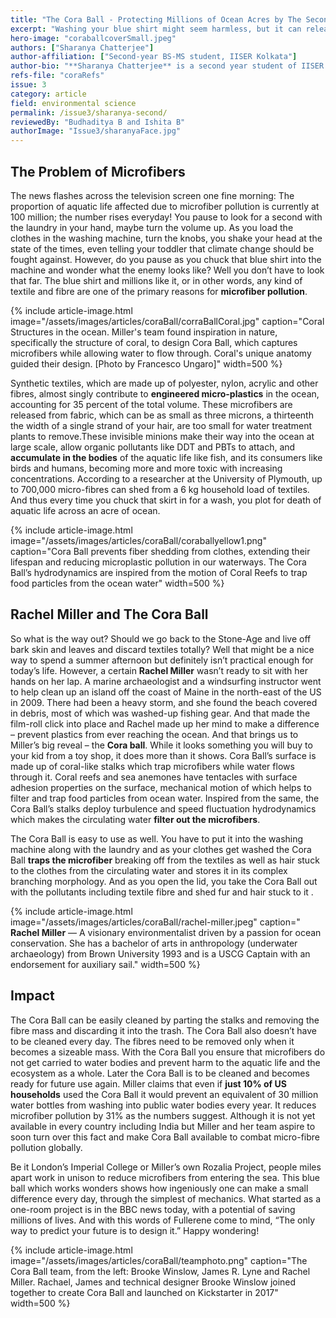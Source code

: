```yaml
---
title: "The Cora Ball - Protecting Millions of Ocean Acres by The Second"
excerpt: "Washing your blue shirt might seem harmless, but it can release microfibres that harm ocean life. Microfibre pollution—from textiles, hair, and pet fur—poses a growing threat to marine ecosystems. The Cora Ball, inspired by coral reefs, uses hydrodynamics to trap these fibres during laundry, reducing pollution by up to 31%. Praised by marine biologists and environmentalists, Sharanya Chatterjee takes you through the journey through her article showing a simple yet effective household solution to this global issue."
hero-image: "coraballcoverSmall.jpeg"
authors: ["Sharanya Chatterjee"]
author-affiliation: ["Second-year BS-MS student, IISER Kolkata"]
author-bio: "**Sharanya Chatterjee** is a second year student of IISER Kolkata and an aspiring researcher who is passionate in the field of neuroscience, developmental biology and its manifestations. She believes in responsible research facets. Habitually reads 'maybe nots' as 'maybes'."
refs-file: "coraRefs"
issue: 3
category: article
field: environmental science
permalink: /issue3/sharanya-second/
reviewedBy: "Budhaditya B and Ishita B"
authorImage: "Issue3/sharanyaFace.jpg"
---
```


## The Problem of Microfibers
The news flashes across the television screen one fine morning: The proportion of aquatic life affected due to microfiber pollution is currently at 100 million; the number rises everyday! You pause to look for a second with the laundry in your hand, maybe turn the volume up. As you load the clothes in the washing machine, turn the knobs, you shake your head at the state of the times, even telling your toddler that climate change should be fought against. However, do you pause as you chuck that blue shirt into the machine and wonder what the enemy looks like? Well you don’t have to look that far. The blue shirt and millions like it, or in other words, any kind of textile and fibre are one of the primary reasons for **microfiber pollution**.

{% include article-image.html image="/assets/images/articles/coraBall/corraBallCoral.jpg" caption="Coral Structures in the ocean. Miller's team found inspiration in nature, specifically the structure of coral, to design Cora Ball, which captures microfibers while allowing water to flow through. Coral's unique anatomy guided their design. [Photo by Francesco Ungaro]" width=500 %}

Synthetic textiles, which are made up of polyester, nylon, acrylic and other fibres, almost singly contribute to **engineered micro-plastics** in the ocean, accounting for 35 percent of the total volume. These microfibers are released from fabric, which can be as small as three microns, a thirteenth the width of a single strand of your hair, are too small for water treatment plants to remove.These invisible minions make their way into the ocean at large scale, allow organic pollutants like DDT and PBTs to attach, and **accumulate in the bodies** of the aquatic life like fish, and its consumers like birds and humans, becoming more and more toxic with increasing concentrations. According to a researcher at the University of Plymouth, up to 700,000 micro-fibres can shed from a 6 kg household load of textiles. And thus every time you chuck that skirt in for a wash, you plot for death of aquatic life across an acre of ocean.

{% include article-image.html image="/assets/images/articles/coraBall/coraballyellow1.png" caption="Cora Ball prevents fiber shedding from clothes, extending their lifespan and reducing microplastic pollution in our waterways. The Cora Ball’s hydrodynamics are inspired from the motion of Coral Reefs to trap food particles from the ocean water" width=500 %}


## Rachel Miller and The Cora Ball
So what is the way out? Should we go back to the Stone-Age and live off bark skin and leaves and discard textiles totally? Well that might be a nice way to spend a summer afternoon but definitely isn’t practical enough for today’s life. However, a certain **Rachel Miller** wasn’t ready to sit with her hands on her lap. A marine archaeologist and a windsurfing instructor went to help clean up an island off the coast of Maine in the north-east of the US in 2009. There had been a heavy storm, and she found the beach covered in debris, most of which was washed-up fishing gear. And that made the film-roll click into place and Rachel made up her mind to make a difference – prevent plastics from ever reaching the ocean. And that brings us to Miller’s big reveal – the **Cora ball**. While it looks something you will buy to your kid from a toy shop, it does more than it shows. Cora Ball’s surface is made up of coral-like stalks which trap microfibers while water flows through it. Coral reefs and sea anemones have tentacles with surface adhesion properties on the surface, mechanical motion of which helps to filter and trap food particles from ocean water. Inspired from the same, the Cora Ball’s stalks deploy turbulence and speed fluctuation hydrodynamics which makes the circulating water **filter out the microfibers**.

The Cora Ball is easy to use as well. You have to put it into the washing machine along with the laundry and as your clothes get washed the Cora Ball **traps the microfiber** breaking off from the textiles as well as hair stuck to the clothes from the circulating water and stores it in its complex branching morphology. And as you open the lid, you take the Cora Ball out with the pollutants including textile fibre and shed fur and hair stuck to it .

{% include article-image.html image="/assets/images/articles/coraBall/rachel-miller.jpeg" caption=" **Rachel Miller** — A visionary environmentalist driven by a passion for ocean conservation. She has a bachelor of arts in anthropology (underwater archaeology) from Brown University 1993 and is a USCG Captain with an endorsement for auxiliary sail." width=500 %}

## Impact
The Cora Ball can be easily cleaned by parting the stalks and removing the fibre mass and discarding it into the trash. The Cora Ball also doesn’t have to be cleaned every day. The fibres need to be removed only when it becomes a sizeable mass. With the Cora Ball you ensure that microfibers do not get carried to water bodies and prevent harm to the aquatic life and the ecosystem as a whole. Later the Cora Ball is to be cleaned and becomes ready for future use again. Miller claims that even if **just 10% of US households** used the Cora Ball it would prevent an equivalent of 30 million water bottles from washing into public water bodies every year. It reduces microfiber pollution by 31% as the numbers suggest. Although it is not yet available in every country including India but Miller and her team aspire to soon turn over this fact and make Cora Ball available to combat micro-fibre pollution globally.

Be it London’s Imperial College or Miller’s own Rozalia Project, people miles apart work in unison to reduce microfibers from entering the sea. This blue ball which works wonders shows how ingeniously one can make a small difference every day, through the simplest of mechanics. What started as a one-room project is in the BBC news today, with a potential of saving millions of lives. And with this words of Fullerene come to mind, “The only way to predict your future is to design it.” Happy wondering!

{% include article-image.html image="/assets/images/articles/coraBall/teamphoto.png" caption="The Cora Ball team, from the left: Brooke Winslow, James R. Lyne and Rachel Miller. Rachael, James and technical designer Brooke Winslow joined together to create Cora Ball and launched on Kickstarter in 2017" width=500 %}

